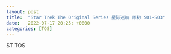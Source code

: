 ```yaml
---
layout: post
title:  "Star Trek The Original Series 星际迷航 原初 S01-S03"
date:   2022-07-17 20:25: +0800
categories: [TOS]
---
```


ST TOS